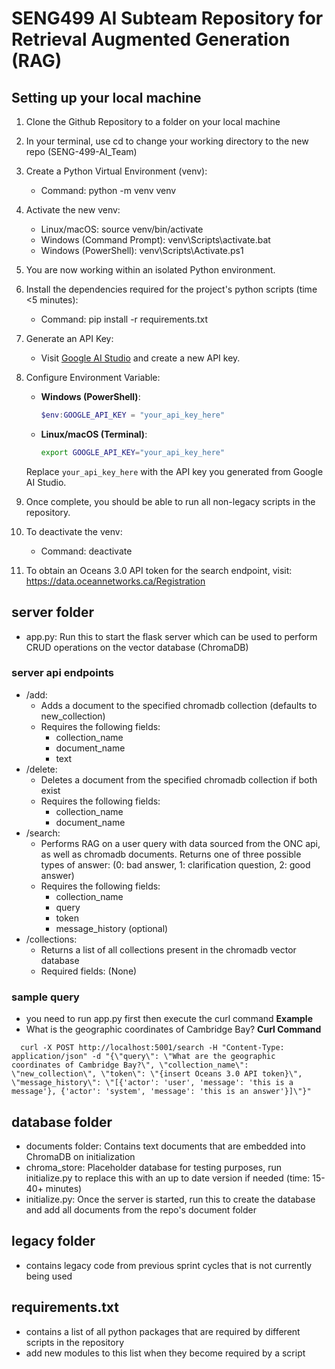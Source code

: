 # SENG499 AI Subteam Repository for Retrieval Augmented Generation (RAG)

## Setting up your local machine
1. Clone the Github Repository to a folder on your local machine
2. In your terminal, use cd to change your working directory to the new repo (SENG-499-AI_Team)
3. Create a Python Virtual Environment (venv):
	- Command: python -m venv venv
4. Activate the new venv:
	- Linux/macOS: source venv/bin/activate
	- Windows (Command Prompt): venv\Scripts\activate.bat
	- Windows (PowerShell): venv\Scripts\Activate.ps1
5. You are now working within an isolated Python environment.
6. Install the dependencies required for the project's python scripts (time <5 minutes):
	- Command: pip install -r requirements.txt
7. Generate an API Key:
   - Visit [Google AI Studio](https://aistudio.google.com/app/apikey) and create a new API key.

8. Configure Environment Variable:
   - **Windows (PowerShell)**:
     ```powershell
     $env:GOOGLE_API_KEY = "your_api_key_here"
     ```
   - **Linux/macOS (Terminal)**:
     ```bash
     export GOOGLE_API_KEY="your_api_key_here"
     ```

   Replace `your_api_key_here` with the API key you generated from Google AI Studio.
9. Once complete, you should be able to run all non-legacy scripts in the repository.
10. To deactivate the venv:
	- Command: deactivate
11. To obtain an Oceans 3.0 API token for the search endpoint, visit:
https://data.oceannetworks.ca/Registration

## server folder
- app.py: Run this to start the flask server which can be used to perform CRUD operations on the vector database (ChromaDB)

### server api endpoints
- /add:
  - Adds a document to the specified chromadb collection (defaults to new_collection)
  - Requires the following fields:
    - collection_name
    - document_name
    - text
- /delete:
  - Deletes a document from the specified chromadb collection if both exist
  - Requires the following fields:
    - collection_name
    - document_name
- /search:
  - Performs RAG on a user query with data sourced from the ONC api, as well as chromadb documents. Returns one of three possible types of answer: (0: bad answer, 1: clarification question, 2: good answer)
  - Requires the following fields:
    - collection_name
    - query
    - token
    - message_history (optional)
- /collections:
  - Returns a list of all collections present in the chromadb vector database
  - Required fields: (None)

### sample query
- you need to run app.py first then execute the curl command
**Example**
- What is the geographic coordinates of Cambridge Bay?
**Curl Command**
```
  curl -X POST http://localhost:5001/search -H "Content-Type: application/json" -d "{\"query\": \"What are the geographic coordinates of Cambridge Bay?\", \"collection_name\": \"new_collection\", \"token\": \"{insert Oceans 3.0 API token}\", \"message_history\": \"[{'actor': 'user', 'message': 'this is a message'}, {'actor': 'system', 'message': 'this is an answer'}]\"}"
```

## database folder
- documents folder: Contains text documents that are embedded into ChromaDB on initialization
- chroma_store: Placeholder database for testing purposes, run initialize.py to replace this with an up to date version if needed (time: 15-40+ minutes)
- initialize.py: Once the server is started, run this to create the database and add all documents from the repo's document folder

## legacy folder
- contains legacy code from previous sprint cycles that is not currently being used

## requirements.txt
- contains a list of all python packages that are required by different scripts in the repository
- add new modules to this list when they become required by a script
